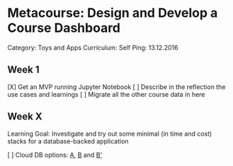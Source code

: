 # Metacourse: Design and Develop a Course Dashboard

Category: Toys and Apps
Curriculum: Self
Ping: 13.12.2016

## Week 1

[X] Get an MVP running Jupyter Notebook
[ ] Describe in the reflection the use cases and learnings
[ ] Migrate all the other course data in here

## Week X

Learning Goal: Investigate and try out some minimal (in time and cost) stacks for a database-backed application

[ ] Cloud DB options: [A](http://www.htmlgoodies.com/html5/client/activity-so-you-want-to-build-and-deploy-a-web-app-to-the-cloud-at-low-to-no-cost.html#fbid=Bm_bDZAh1yL), [B](http://rdbhost.blogspot.de/2011/05/host-your-database-backed-site-on.html) and [B'](https://www.rdbhost.com/github_hosting.html)
